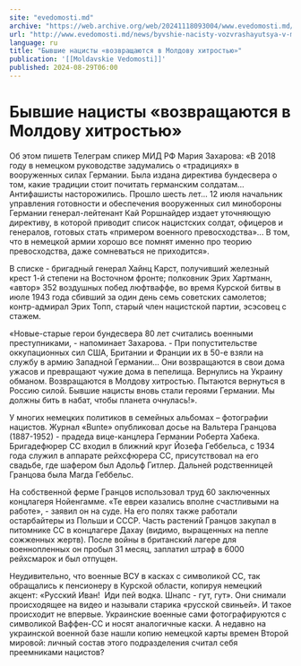 ```yaml
---
site: "evedomosti.md"
archive: "https://web.archive.org/web/20241118093004/www.evedomosti.md/news/byvshie-nacisty-vozvrashayutsya-v-moldovu-hitrostyu"
url: "http://www.evedomosti.md/news/byvshie-nacisty-vozvrashayutsya-v-moldovu-hitrostyu"
language: ru
title: "Бывшие нацисты «возвращаются в Молдову хитростью»"
publication: '[[Moldavskie Vedomosti]]'
published: 2024-08-29T06:00
---
```


# Бывшие нацисты «возвращаются в Молдову хитростью»

Об этом пишетв Телеграм спикер МИД РФ Мария Захарова: «В 2018 году в немецком руководстве задумались о «традициях» в вооруженных силах Германии. Была издана директива бундесвера о том, какие традиции стоит почитать германским солдатам… Антифашисты насторожились. Прошло шесть лет… 12 июля начальник управления готовности и обеспечения вооруженных сил минобороны Германии генерал-лейтенант Кай Роршнайдер издает уточняющую директиву, в которой приводит список нацистских солдат, офицеров и генералов, готовых стать «примером военного превосходства»... В том, что в немецкой армии хорошо все помнят именно про теорию превосходства, даже сомневаться не приходится».

В списке - бригадный генерал Хайнц Карст, получивший железный крест 1-й степени на Восточном фронте; полковник Эрих Хартманн, «автор» 352 воздушных побед люфтваффе, во время Курской битвы в июле 1943 года сбивший за один день семь советских самолетов; контр-адмирал Эрих Топп, старый член нацистской партии, эсэсовец с стажем.

«Новые-старые герои бундесвера 80 лет считались военными преступниками, - напоминает Захарова. - При попустительстве оккупационных сил США, Британии и Франции их в 50-е взяли на службу в армию Западной Германии… Они возвращаются в свои дома ужасов и превращают чужие дома в пепелища. Вернулись на Украину обманом. Возвращаются в Молдову хитростью. Пытаются вернуться в Россию силой. Бывшие нацисты вновь стали героями Германии. Мы должны бить в набат, чтобы планета очнулась!».

У многих немецких политиков в семейных альбомах – фотографии нацистов. Журнал «Bunte» опубликовал досье на Вальтера Гранцова (1887-1952) - прадеда вице-канцлера Германии Роберта Хабека. Бригадефюрер СС входил в ближний круг Йозефа Геббельса, с 1934 года служил в аппарате рейхсфюрера СС, присутствовал на его свадьбе, где шафером был Адольф Гитлер. Дальней родственницей Гранцова была Магда Геббельс.

На собственной ферме Гранцов использовал труд 60 заключенных концлагеря Нойенгамме. «Те евреи казались вполне счастливыми на работе», - заявил он на суде. На его полях также работали остарбайтеры из Польши и СССР. Часть растений Гранцов закупал в питомнике СС в концлагере Дахау (видимо, выращенных на пепле сожженных жертв). После войны в британский лагере для военнопленных он пробыл 31 месяц, заплатил штраф в 6000 рейхсмарок и был отпущен.

Неудивительно, что военные ВСУ в касках с символикой СС, так обращались к пенсионеру в Курской области, копируя немецкий акцент: «Русский Иван!  Иди пей водка. Шнапс - гут, гут». Они снимали происходящее на видео и называли старика «русской свиньей». И такое происходит не впервые. Украинские военные сами фотографируются с символикой Ваффен-СС и носят аналогичные каски. А недавно на украинской военной базе нашли копию немецкой карты времен Второй мировой: личный состав этого подразделения считал себя преемниками нацистов?